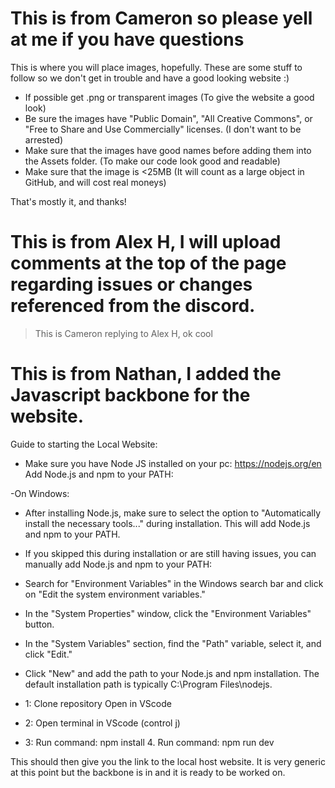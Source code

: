 # This is from Cameron so please yell at me if you have questions

This is where you will place images, hopefully. These are some stuff to follow so we don't get in trouble and have a good looking website :)

- If possible get .png or transparent images (To give the website a good look)
- Be sure the images have "Public Domain", "All Creative Commons", or "Free to Share and Use Commercially" licenses. (I don't want to be arrested)
- Make sure that the images have good names before adding them into the Assets folder. (To make our code look good and readable)
- Make sure that the image is <25MB (It will count as a large object in GitHub, and will cost real moneys)

That's mostly it, and thanks!

# This is from Alex H, I will upload comments at the top of the page regarding issues or changes referenced from the discord.

> This is Cameron replying to Alex H, ok cool

# This is from Nathan, I added the Javascript backbone for the website.

Guide to starting the Local Website:

- Make sure you have Node JS installed on your pc: https://nodejs.org/en
Add Node.js and npm to your PATH:

-On Windows:
        
- After installing Node.js, make sure to select the option to "Automatically install the necessary tools..." during installation. This will add Node.js and npm to your PATH.
        
- If you skipped this during installation or are still having issues, you can manually add Node.js and npm to your PATH:
            
            
 - Search for "Environment Variables" in the Windows search bar and click on "Edit the system environment variables."
           
           
 - In the "System Properties" window, click the "Environment Variables" button.
            
- In the "System Variables" section, find the "Path" variable, select it, and click "Edit."
            
- Click "New" and add the path to your Node.js and npm installation. The default installation path is typically C:\Program Files\nodejs\.

- 1: Clone repository Open in VScode
- 2: Open terminal in VScode (control j)
- 3: Run command: npm install 4. Run command: npm run dev

This should then give you the link to the local host website. It is very generic at this point but the backbone is in and it is ready to be worked on.
